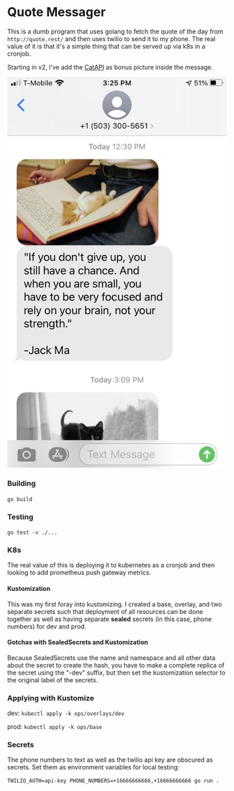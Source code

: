 # Quote Messager

This is a dumb program that uses golang to fetch the quote of the day from `http://quote.rest/` and then uses twilio to send it to my phone.  The real value of it is that it's a simple thing that can be served up via k8s in a cronjob.

Starting in v2, I've add the [CatAPI](https://thecatapi.com/) as bonus picture inside the message.

![Example Message](imgs/example_message.jpeg "Example Message")

### Building

`go build`

### Testing

`go test -v ./...`

### K8s

The real value of this is deploying it to kubernetes as a cronjob and then looking to add prometheus push gateway metrics.

#### Kustomization

This was my first foray into kustomizing.  I created a base, overlay, and two separate secrets such that deployment of all resources can be done together as well as having separate **sealed** secrets (in this case, phone numbers) for dev and prod.

#### Gotchas with SealedSecrets and Kustomization

Because SealedSecrets use the name and namespace and all other data about the secret to create the hash, you have to make a complete replica of the secret using the "-dev" suffix, but then set the kustomization selector to the original label of the secrets.

### Applying with Kustomize

dev:
`kubectl apply -k ops/overlays/dev`

prod:
`kubectl apply -k ops/base`

### Secrets

The phone numbers to text as well as the twilio api key are obscured as secrets.  Set them as environment variables for local testing:

```shell
TWILIO_AUTH=api-key PHONE_NUMBERS=+16666666666,+16666666666 go run .
```